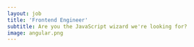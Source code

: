```yaml
---
layout: job
title: 'Frontend Engineer'
subtitle: Are you the JavaScript wizard we're looking for?
image: angular.png
---
```





